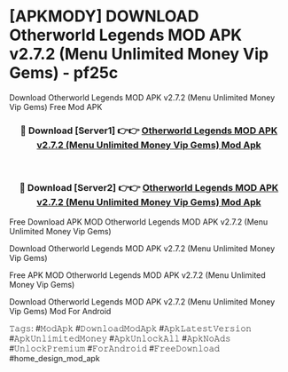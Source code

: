 # [APKMODY] DOWNLOAD Otherworld Legends MOD APK v2.7.2 (Menu Unlimited Money Vip Gems) - pf25c
Download Otherworld Legends MOD APK v2.7.2 (Menu Unlimited Money Vip Gems) Free Mod APK

<div align="center">
<h3>🔴 Download [Server1] 👉👉 <a href="https://apk-comot.site?title=Otherworld_Legends_MOD_APK_v2.7.2_(Menu_Unlimited_Money_Vip_Gems)">Otherworld Legends MOD APK v2.7.2 (Menu Unlimited Money Vip Gems) Mod Apk</a></h3><br>

<h3>🔴 Download [Server2] 👉👉 <a href="https://apk-comot.site?title=Otherworld_Legends_MOD_APK_v2.7.2_(Menu_Unlimited_Money_Vip_Gems)">Otherworld Legends MOD APK v2.7.2 (Menu Unlimited Money Vip Gems) Mod Apk</a></h3>
</div>


Free Download APK MOD Otherworld Legends MOD APK v2.7.2 (Menu Unlimited Money Vip Gems)

Download Otherworld Legends MOD APK v2.7.2 (Menu Unlimited Money Vip Gems) 

Free APK MOD Otherworld Legends MOD APK v2.7.2 (Menu Unlimited Money Vip Gems) 

Download Otherworld Legends MOD APK v2.7.2 (Menu Unlimited Money Vip Gems) Mod For Android

𝚃𝚊𝚐𝚜: #𝙼𝚘𝚍𝙰𝚙𝚔 #𝙳𝚘𝚠𝚗𝚕𝚘𝚊𝚍𝙼𝚘𝚍𝙰𝚙𝚔 #𝙰𝚙𝚔𝙻𝚊𝚝𝚎𝚜𝚝𝚅𝚎𝚛𝚜𝚒𝚘𝚗 #𝙰𝚙𝚔𝚄𝚗𝚕𝚒𝚖𝚒𝚝𝚎𝚍𝙼𝚘𝚗𝚎𝚢 #𝙰𝚙𝚔𝚄𝚗𝚕𝚘𝚌𝚔𝙰𝚕𝚕 #𝙰𝚙𝚔𝙽𝚘𝙰𝚍𝚜 #𝚄𝚗𝚕𝚘𝚌𝚔𝙿𝚛𝚎𝚖𝚒𝚞𝚖 #𝙵𝚘𝚛𝙰𝚗𝚍𝚛𝚘𝚒𝚍 #𝙵𝚛𝚎𝚎𝙳𝚘𝚠𝚗𝚕𝚘𝚊𝚍 #home_design_mod_apk